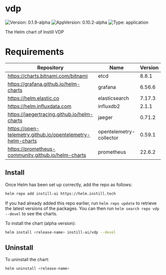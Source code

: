 # vdp

![Version: 0.1.9-alpha](https://img.shields.io/badge/Version-0.1.9--alpha-informational?style=flat-square) ![AppVersion: 0.10.2-alpha](https://img.shields.io/badge/AppVersion-0.10.2--alpha-informational?style=flat-square) ![Type: application](https://img.shields.io/badge/Type-application-informational?style=flat-square)

The Helm chart of Instill VDP

# Requirements

| Repository | Name | Version |
|------------|------|---------|
| https://charts.bitnami.com/bitnami | etcd | 8.8.1 |
| https://grafana.github.io/helm-charts | grafana | 6.56.6 |
| https://helm.elastic.co | elasticsearch | 7.17.3 |
| https://helm.influxdata.com | influxdb2 | 2.1.1 |
| https://jaegertracing.github.io/helm-charts | jaeger | 0.71.2 |
| https://open-telemetry.github.io/opentelemetry-helm-charts | opentelemetry-collector | 0.59.1 |
| https://prometheus-community.github.io/helm-charts | prometheus | 22.6.2 |

## Install

Once Helm has been set up correctly, add the repo as follows:

```bash
helm repo add instill-ai https://helm.instill.tech
```

If you had already added this repo earlier, run `helm repo update` to retrieve
the latest versions of the packages.  You can then run `helm search repo vdp --devel` to see the charts.

To install the chart (alpha version):

```bash
helm install <release-name> instill-ai/vdp --devel
```

## Uninstall

To uninstall the chart:

```bash
helm uninstall <release-name>
```
